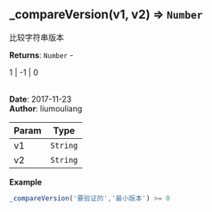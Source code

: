 ## \_compareVersion(v1, v2) ⇒ <code>Number</code>
<p>比较字符串版本</p>

**Returns**: <code>Number</code> - <p>1 | -1 | 0</p>  
**Date**: 2017-11-23  
**Author**: liumouliang  

| Param | Type |
| --- | --- |
| v1 | <code>String</code> | 
| v2 | <code>String</code> | 

**Example**  
```javascript
_compareVersion('要验证的','最小版本') >= 0
```
